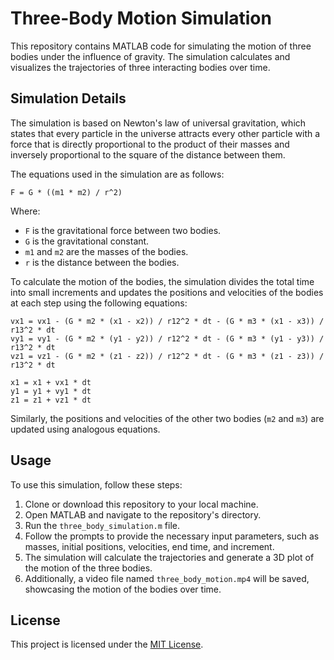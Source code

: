 # Three-Body Motion Simulation

This repository contains MATLAB code for simulating the motion of three bodies under the influence of gravity. The simulation calculates and visualizes the trajectories of three interacting bodies over time.

## Simulation Details

The simulation is based on Newton's law of universal gravitation, which states that every particle in the universe attracts every other particle with a force that is directly proportional to the product of their masses and inversely proportional to the square of the distance between them.

The equations used in the simulation are as follows:

```
F = G * ((m1 * m2) / r^2)
```

Where:
- `F` is the gravitational force between two bodies.
- `G` is the gravitational constant.
- `m1` and `m2` are the masses of the bodies.
- `r` is the distance between the bodies.

To calculate the motion of the bodies, the simulation divides the total time into small increments and updates the positions and velocities of the bodies at each step using the following equations:

```
vx1 = vx1 - (G * m2 * (x1 - x2)) / r12^2 * dt - (G * m3 * (x1 - x3)) / r13^2 * dt
vy1 = vy1 - (G * m2 * (y1 - y2)) / r12^2 * dt - (G * m3 * (y1 - y3)) / r13^2 * dt
vz1 = vz1 - (G * m2 * (z1 - z2)) / r12^2 * dt - (G * m3 * (z1 - z3)) / r13^2 * dt
```

```
x1 = x1 + vx1 * dt
y1 = y1 + vy1 * dt
z1 = z1 + vz1 * dt
```

Similarly, the positions and velocities of the other two bodies (`m2` and `m3`) are updated using analogous equations.

## Usage

To use this simulation, follow these steps:

1. Clone or download this repository to your local machine.
2. Open MATLAB and navigate to the repository's directory.
3. Run the `three_body_simulation.m` file.
4. Follow the prompts to provide the necessary input parameters, such as masses, initial positions, velocities, end time, and increment.
5. The simulation will calculate the trajectories and generate a 3D plot of the motion of the three bodies.
6. Additionally, a video file named `three_body_motion.mp4` will be saved, showcasing the motion of the bodies over time.

## License

This project is licensed under the [MIT License](LICENSE).
